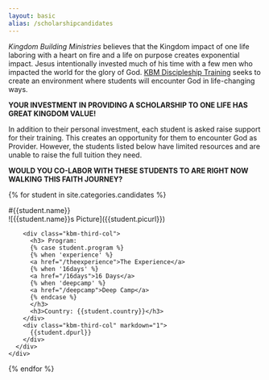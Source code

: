 ```yaml
---
layout: basic
alias: /scholarshipcandidates
---
```

*Kingdom Building Ministries* believes that the Kingdom impact of one life laboring with a heart on fire and a life on purpose creates exponential impact. Jesus intentionally invested much of his time with a few men who impacted the world for the glory of God. [KBM Discipleship Training](/training) seeks to create an environment where students will encounter God in life-changing ways.

**YOUR INVESTMENT IN PROVIDING A SCHOLARSHIP TO ONE LIFE HAS GREAT KINGDOM VALUE!**

In addition to their personal investment, each student is asked raise support for their training. This creates an opportunity for them to encounter God as Provider. However, the students listed below have limited resources and are unable to raise the full tuition they need.

**WOULD YOU CO-LABOR WITH THESE STUDENTS TO ARE RIGHT NOW WALKING THIS FAITH JOURNEY?**

{% for student in site.categories.candidates %}

<div class="row">
  <div class="kbm-full-col">
   <div class="kbm-program-content-box gray" markdown="1">
#{{student.name}}
   </div>
  </div>
</div>

<div class="row">
  <div class="kbm-full-col">
    <div class="kbm-program-content-box gray">
      <div class="row">
        <div class="kbm-third-col">
          ![{{student.name}}s Picture]({{student.picurl}})
        </div>
        
        <div class="kbm-third-col">
          <h3> Program:
          {% case student.program %}
          {% when 'experience' %}
          <a href="/theexperience">The Experience</a>
          {% when '16days' %}
          <a href="/16days">16 Days</a>
          {% when 'deepcamp' %}
          <a href="/deepcamp">Deep Camp</a>
          {% endcase %}
          </h3>
          <h3>Country: {{student.country}}</h3>
        </div>
        <div class="kbm-third-col" markdown="1">
          {{student.dpurl}}
        </div>
      </div>
    </div>
  </div>
</div>

{% endfor %}